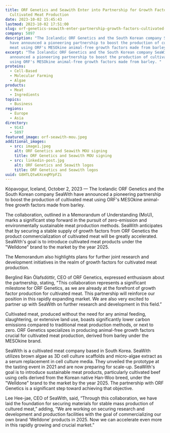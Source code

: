 ```yaml
---
title: ORF Genetics and Seawith Enter into Partnership for Growth Factors and
  Cultivated Meat Production
date: 2023-10-02 15:45:43
lastmod: 2023-10-02 17:51:00
slug: orf-genetics-seawith-enter-partnership-growth-factors-cultivated-meat-production
company: 5897
description: "The Icelandic ORF Genetics and the South Korean company SeaWith
  have announced a pioneering partnership to boost the production of cultivated
  meat using ORF's MESOkine animal-free growth factors made from barley. "
excerpt: "The Icelandic ORF Genetics and the South Korean company SeaWith have
  announced a pioneering partnership to boost the production of cultivated meat
  using ORF's MESOkine animal-free growth factors made from barley. "
proteins:
  - Cell-Based
  - Molecular Farming
  - Algae
products:
  - Meat
  - Ingredients
topics:
  - Business
regions:
  - Europe
  - Asia
directory:
  - 9143
  - 5897
featured_image: orf-seawith-mou.jpeg
additional_images:
  - src: image1.jpeg
    alt: ORF Genetics and Seawith MOU signing
    title: ORF Genetics and Seawith MOU signing
  - src: linkedin-post.jpg
    alt: ORF Genetics and Seawith logos
    title: ORF Genetics and Seawith logos
uuid: G8HTLQtw6XceqMYpFZi
---
```

Kópavogur, Iceland, October 2, 2023 — The Icelandic ORF Genetics and the South Korean company SeaWith have announced a pioneering partnership to boost the production of cultivated meat using ORF's MESOkine animal-free growth factors made from barley. 

The collaboration, outlined in a Memorandum of Understanding (MoU), marks a significant step forward in the pursuit of zero-emission and environmentally sustainable meat production methods. SeaWith anticipates that by securing a stable supply of growth factors from ORF Genetics the product commercialization of cultivated meat will be greatly accelerated. SeaWith's goal is to introduce cultivated meat products under the "Welldone" brand to the market by the year 2025.

The Memorandum also highlights plans for further joint research and development initiatives in the realm of growth factors for cultivated meat production.

Berglind Rán Ólafsdóttir, CEO of ORF Genetics, expressed enthusiasm about the partnership, stating, "This collaboration represents a significant milestone for ORF Genetics, as we are already at the forefront of growth factor production for cultivated meat. This partnership will reinforce our position in this rapidly expanding market. We are also very excited to partner up with SeaWith on further research and development in this field.”

Cultivated meat, produced without the need for any animal feeding, slaughtering, or extensive land use, boasts significantly lower carbon emissions compared to traditional meat production methods, or next to zero. ORF Genetics specializes in producing animal-free growth factors crucial for cultivated meat production, derived from barley under the MESOkine brand.

SeaWith is a cultivated meat company based in South Korea. SeaWith utilizes brown algae as 3D cell culture scaffolds and micro-algae extract as a serum replacement in cell culture media. They unveiled the prototype at the tasting event in 2021 and are now preparing for scale-up. SeaWith's goal is to introduce sustainable meat products, particularly cultivated beef using cells derived from the Korean native Han-Woo breed, under the "Welldone" brand to the market by the year 2025. The partnership with ORF Genetics is a significant step toward achieving that objective.

Lee Hee-jae, CEO of SeaWith, said, “Through this collaboration, we have laid the foundation for securing materials for stable mass production of cultured meat,” adding, “We are working on securing research and development and production facilities with the goal of commercializing our own brand ‘Welldone’ products in 2025. Now we can accelerate even more in this rapidly growing and crucial market.”